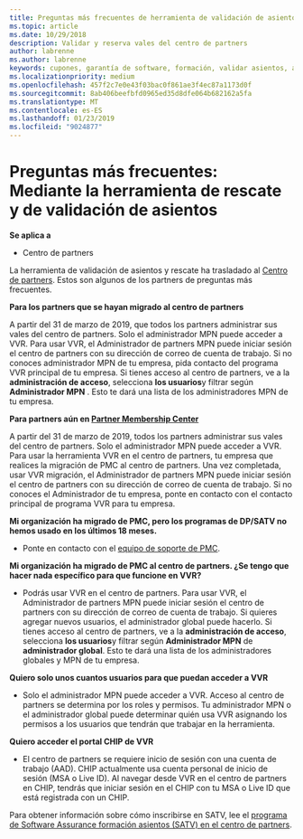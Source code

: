 ```yaml
---
title: Preguntas más frecuentes de herramienta de validación de asientos | El centro de partners
ms.topic: article
ms.date: 10/29/2018
description: Validar y reserva vales del centro de partners
author: labrenne
ms.author: labrenne
keywords: cupones, garantía de software, formación, validar asientos, asientos de reserva
ms.localizationpriority: medium
ms.openlocfilehash: 457f2c7e0e43f03bac0f861ae3f4ec87a1173d0f
ms.sourcegitcommit: 8ab406beefbfd0965ed35d8dfe064b682162a5fa
ms.translationtype: MT
ms.contentlocale: es-ES
ms.lasthandoff: 01/23/2019
ms.locfileid: "9024877"
---
```

# <a name="faq-using-the-voucher-validation-and-redemption-tool"></a>Preguntas más frecuentes: Mediante la herramienta de rescate y de validación de asientos 

**Se aplica a**

- Centro de partners

La herramienta de validación de asientos y rescate ha trasladado al [Centro de partners](https://partner.microsoft.com/en-us/pcv/dashboard/overview). Estos son algunos de los partners de preguntas más frecuentes. 

**Para los partners que se hayan migrado al centro de partners**

 A partir del 31 de marzo de 2019, que todos los partners administrar sus vales del centro de partners. Solo el administrador MPN puede acceder a VVR. Para usar VVR, el Administrador de partners MPN puede iniciar sesión el centro de partners con su dirección de correo de cuenta de trabajo. Si no conoces administrador MPN de tu empresa, pida contacto del programa VVR principal de tu empresa.  Si tienes acceso al centro de partners, ve a la **administración de acceso**, selecciona **los usuarios**y filtrar según **Administrador MPN** . Esto te dará una lista de los administradores MPN de tu empresa.  

**Para partners aún en [Partner Membership Center](https://partner.microsoft.com/)**

A partir del 31 de marzo de 2019, todos los partners administrar sus vales del centro de partners. Solo el administrador MPN puede acceder a VVR. Para usar la herramienta VVR en el centro de partners, tu empresa que realices la migración de PMC al centro de partners. Una vez completada, usar VVR migración, el Administrador de partners MPN puede iniciar sesión el centro de partners con su dirección de correo de cuenta de trabajo. Si no conoces el Administrador de tu empresa, ponte en contacto con el contacto principal de programa VVR para tu empresa.  


**Mi organización ha migrado de PMC, pero los programas de DP/SATV no hemos usado en los últimos 18 meses.**

- Ponte en contacto con el [equipo de soporte de PMC](mailto:proghelp@microsoft.com). 


**Mi organización ha migrado de PMC al centro de partners. ¿Se tengo que hacer nada específico para que funcione en VVR?** 

- Podrás usar VVR en el centro de partners.  Para usar VVR, el Administrador de partners MPN puede iniciar sesión el centro de partners con su dirección de correo de cuenta de trabajo. Si quieres agregar nuevos usuarios, el administrador global puede hacerlo. Si tienes acceso al centro de partners, ve a la **administración de acceso**, selecciona **los usuarios**y filtrar según **Administrador MPN** de **administrador global**. Esto te dará una lista de los administradores globales y MPN de tu empresa.  

**Quiero solo unos cuantos usuarios para que puedan acceder a VVR**

- Solo el administrador MPN puede acceder a VVR. Acceso al centro de partners se determina por los roles y permisos. Tu administrador MPN o el administrador global puede determinar quién usa VVR asignando los permisos a los usuarios que tendrán que trabajar en la herramienta.

**Quiero acceder el portal CHIP de VVR**

- El centro de partners se requiere inicio de sesión con una cuenta de trabajo (AAD).  CHIP actualmente usa cuenta personal de inicio de sesión (MSA o Live ID).  Al navegar desde VVR en el centro de partners en CHIP, tendrás que iniciar sesión en el CHIP con tu MSA o Live ID que está registrada con un CHIP.

Para obtener información sobre cómo inscribirse en SATV, lee el [programa de Software Assurance formación asientos (SATV) en el centro de partners](software-assurance-satv.md).
 <!--
For information on how to enroll in Software Assurance DPS programs, read [Software Assurance programs in Partner Center](software-assurance-dps.md).-->